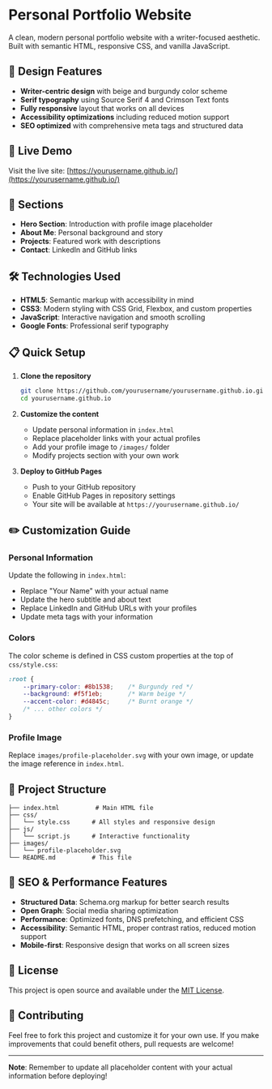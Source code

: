 # Personal Portfolio Website

A clean, modern personal portfolio website with a writer-focused aesthetic. Built with semantic HTML, responsive CSS, and vanilla JavaScript.

## 🎨 Design Features

- **Writer-centric design** with beige and burgundy color scheme
- **Serif typography** using Source Serif 4 and Crimson Text fonts
- **Fully responsive** layout that works on all devices
- **Accessibility optimizations** including reduced motion support
- **SEO optimized** with comprehensive meta tags and structured data

## 🚀 Live Demo

Visit the live site: [https://yourusername.github.io/](https://yourusername.github.io/)

## 📱 Sections

- **Hero Section**: Introduction with profile image placeholder
- **About Me**: Personal background and story
- **Projects**: Featured work with descriptions
- **Contact**: LinkedIn and GitHub links

## 🛠️ Technologies Used

- **HTML5**: Semantic markup with accessibility in mind
- **CSS3**: Modern styling with CSS Grid, Flexbox, and custom properties
- **JavaScript**: Interactive navigation and smooth scrolling
- **Google Fonts**: Professional serif typography

## 📋 Quick Setup

1. **Clone the repository**
   ```bash
   git clone https://github.com/yourusername/yourusername.github.io.git
   cd yourusername.github.io
   ```

2. **Customize the content**
   - Update personal information in `index.html`
   - Replace placeholder links with your actual profiles
   - Add your profile image to `/images/` folder
   - Modify projects section with your own work

3. **Deploy to GitHub Pages**
   - Push to your GitHub repository
   - Enable GitHub Pages in repository settings
   - Your site will be available at `https://yourusername.github.io/`

## ✏️ Customization Guide

### Personal Information
Update the following in `index.html`:
- Replace "Your Name" with your actual name
- Update the hero subtitle and about text
- Replace LinkedIn and GitHub URLs with your profiles
- Update meta tags with your information

### Colors
The color scheme is defined in CSS custom properties at the top of `css/style.css`:
```css
:root {
    --primary-color: #8b1538;    /* Burgundy red */
    --background: #f5f1eb;       /* Warm beige */
    --accent-color: #d4845c;     /* Burnt orange */
    /* ... other colors */
}
```

### Profile Image
Replace `images/profile-placeholder.svg` with your own image, or update the image reference in `index.html`.

## 📖 Project Structure

```
├── index.html          # Main HTML file
├── css/
│   └── style.css      # All styles and responsive design
├── js/
│   └── script.js      # Interactive functionality
├── images/
│   └── profile-placeholder.svg
└── README.md          # This file
```

## 🎯 SEO & Performance Features

- **Structured Data**: Schema.org markup for better search results
- **Open Graph**: Social media sharing optimization
- **Performance**: Optimized fonts, DNS prefetching, and efficient CSS
- **Accessibility**: Semantic HTML, proper contrast ratios, reduced motion support
- **Mobile-first**: Responsive design that works on all screen sizes

## 📄 License

This project is open source and available under the [MIT License](LICENSE).

## 🤝 Contributing

Feel free to fork this project and customize it for your own use. If you make improvements that could benefit others, pull requests are welcome!

---

**Note**: Remember to update all placeholder content with your actual information before deploying!